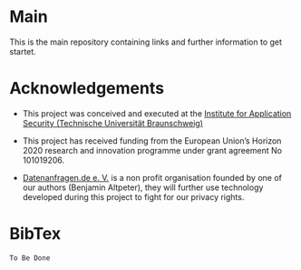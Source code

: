 # Main

This is the main repository containing links and further information to get startet.

# Acknowledgements

- This project was conceived and executed at the [Institute for Application Security (Technische Universität Braunschweig)](https://www.tu-braunschweig.de/ias)

- This project has received funding from the European Union’s Horizon 2020 research and innovation  programme under grant agreement No 101019206.

- [Datenanfragen.de e. V.](https://www.datenanfragen.de) is a non profit organisation founded by one of our authors (Benjamin Altpeter), they will further use technology developed during this project to fight for our privacy rights.


# BibTex
``` 
To Be Done
```
